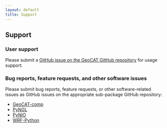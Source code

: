 ```yaml
---
layout: default
title: Support
---
```


## Support
### User support
Please submit a [GitHub issue on the GeoCAT GitHub repository](https://github.com/ncar/geocat/issues) for usage support.

### Bug reports, feature requests, and other software issues
Please submit bug reports, feature requests, or other software-related issues as GitHub issues on the appropriate sub-package GitHub repository:
* [GeoCAT-comp](https://github.com/NCAR/geocat-comp/issues)
* [PyNGL](https://github.com/NCAR/pyngl/issues)
* [PyNIO](https://github.com/NCAR/pynio/issues)
* [WRF-Python](https://github.com/NCAR/wrf-python/issues)
